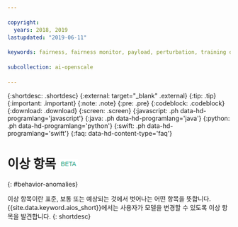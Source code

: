 ```yaml
---

copyright:
  years: 2018, 2019
lastupdated: "2019-06-11"

keywords: fairness, fairness monitor, payload, perturbation, training data, debiased

subcollection: ai-openscale

---
```


{:shortdesc: .shortdesc}
{:external: target="_blank" .external}
{:tip: .tip}
{:important: .important}
{:note: .note}
{:pre: .pre}
{:codeblock: .codeblock}
{:download: .download}
{:screen: .screen}
{:javascript: .ph data-hd-programlang='javascript'}
{:java: .ph data-hd-programlang='java'}
{:python: .ph data-hd-programlang='python'}
{:swift: .ph data-hd-programlang='swift'}
{:faq: data-hd-content-type='faq'}

# 이상 항목 ![베타 태그](images/beta.png)
{: #behavior-anomalies}

이상 항목이란 표준, 보통 또는 예상되는 것에서 벗어나는 어떤 항목을 뜻합니다. {{site.data.keyword.aios_short}}에서는 사용자가 모델을 변경할 수 있도록 이상 항목을 발견합니다.
{: shortdesc}

